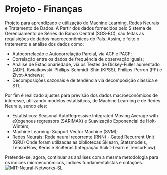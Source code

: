 # Projeto - Finanças

Projeto para aprendizado e utilização de Machine Learning, Redes Neurais e Tratamento de Dados.
A Partir dos dados fornecidos pelo Sistema de Gerenciamento de Séries do Banco Central (SGS-BC), são feitas as requisições de dados macroeconômicos do País. Assim, é feito o tratemento e análise dos dados como:

- Autocorrelação e Autocorrelação Parcial, via ACF e PACF;
- Correlação entre os dados de frequência de observação iguais;
- Análise de Estacionariedade, via os Testes de Dickey-Fuller aumentado (ADF), Kwiatkowski–Phillips–Schmidt–Shin (KPSS), Phillips-Perron (PP) e Zivot-Andrews;
- Decomposições sazonais e de tendência via decomposição clássica e STL.

Por fim é realizado ajustes para previsão dos dados macroeconômicos de interesse, utilizando modelos estatísitcos, de Machine Learning e de Redes Neurais, sendo eles:
- Estatísticos: Seasonal AutoRegressive Integrated Moving Average with eXogenous regressors (SARIMAX) e Suavização Exponencial de Holt-Winters;
- Machine Learning: Support Vector Machine (SVM);
- Redes Neurais: Rede neural recorrente (RNN) - Gated Recurrent Unit (GRU)
Onde foram utilizadas as bibliotecas Sklearn, Statsmodels, TensorFlow, Keras e SciKeras (Integração Scikit-Learn e TensorFlow).

Pretende-se, agora, continuar as análises com a mesma metodologia para os índices microeconômicos, índices fundamentalistas e cotações.
![MIT-Neural-Networks-SL](https://github.com/MrSchrodingers/Financas/assets/69037408/aadb6526-1605-4c13-9e66-23670a14df35)
